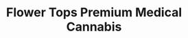 ---
title: "Flower Tops Premium Medical Cannabis"
url: /coweta/flower-tops-premium-medical-cannabis/
shop: Hanf
---